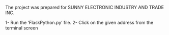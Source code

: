 The project was prepared for SUNNY ELECTRONIC INDUSTRY AND TRADE INC.

1- Run the ‘FlaskPython.py’ file.
2- Click on the given address from the terminal screen
